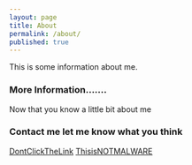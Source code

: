 ```yaml
---
layout: page
title: About
permalink: /about/
published: true
---
```


This is some information about me.

### More Information.......

Now that you know a little bit about me

### Contact me let me know what you think

[DontClickTheLink](https://raw.githubusercontent.com/cparmn/cparmn.github.io/master/images/Link.png)
[ThisisNOTMALWARE](https://raw.githubusercontent.com/cparmn/cparmn.github.io/master/images/NotADoor.txt)
